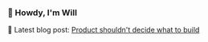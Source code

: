### 🤠 Howdy, I'm Will

💬 Latest blog post: [Product shouldn't decide what to build](https://willmartian.com/posts/product-shouldnt-decide/)
